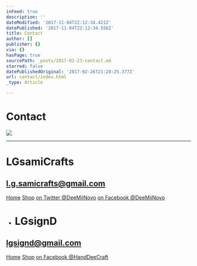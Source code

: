 ```yaml
---
inFeed: true
description: ''
dateModified: '2017-11-04T22:12:34.421Z'
datePublished: '2017-11-04T22:12:34.556Z'
title: Contact
author: []
publisher: {}
via: {}
hasPage: true
sourcePath: _posts/2017-02-23-contact.md
starred: false
datePublishedOriginal: '2017-02-26T21:28:25.377Z'
url: contact/index.html
_type: Article

---
```

# Contact
![](https://the-grid-user-content.s3-us-west-2.amazonaws.com/dba99aef-ae67-481d-a981-6b571bfc1a5b.jpg)

---

# LGsamiCrafts

## **l.g.samicrafts@gmail.com**
[Home][0]
[Shop][1]
[on Twitter @DeeMiiNovo][2]
[on Facebook @DeeMiiNovo][3]

* # LGsignD

## **lgsignd@gmail.com**
[Home][4]
[Shop][5]
[on Facebook @HandDeeCraft][6]

[0]: https://thegrid.ai/lgsamicrafts/
[1]: https://thegrid.ai/lgsamicrafts/shopmii
[2]: https://twitter.com/DeeMiiNovo
[3]: https://www.facebook.com/DeeMiiNovo/
[4]: https://thegrid.ai/lgsignd/
[5]: https://www.etsy.com/shop/lgsignd/
[6]: https://www.facebook.com/HandDeeCraft/